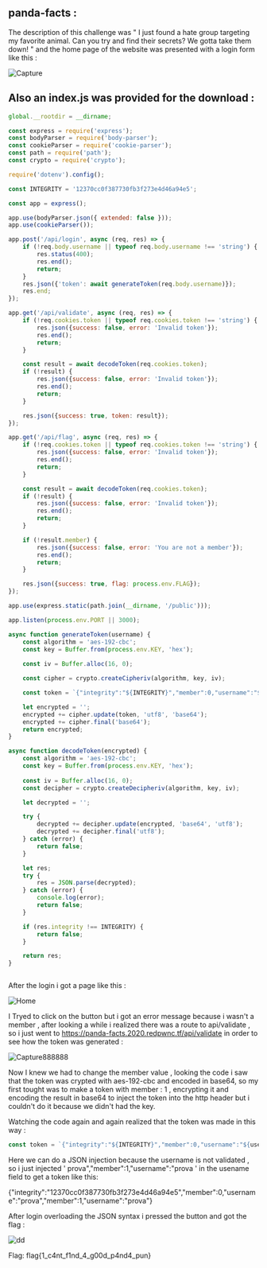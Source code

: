 ## panda-facts :

The description of this challenge was " I just found a hate group targeting my favorite animal. Can you try and find their secrets? We gotta take them down! " and the home page of the website was presented with a login form like this :

![Capture](https://user-images.githubusercontent.com/59454895/85876753-79a59300-b7d6-11ea-9bba-550b1ea16fd0.PNG)

## Also an index.js was provided for the download :

```javascript
global.__rootdir = __dirname;

const express = require('express');
const bodyParser = require('body-parser');
const cookieParser = require('cookie-parser');
const path = require('path');
const crypto = require('crypto');

require('dotenv').config();

const INTEGRITY = '12370cc0f387730fb3f273e4d46a94e5';

const app = express();

app.use(bodyParser.json({ extended: false }));
app.use(cookieParser());

app.post('/api/login', async (req, res) => {
    if (!req.body.username || typeof req.body.username !== 'string') {
        res.status(400);
        res.end();
        return;
    }
    res.json({'token': await generateToken(req.body.username)});
    res.end;
});

app.get('/api/validate', async (req, res) => {
    if (!req.cookies.token || typeof req.cookies.token !== 'string') {
        res.json({success: false, error: 'Invalid token'});
        res.end();
        return;
    }

    const result = await decodeToken(req.cookies.token);
    if (!result) {
        res.json({success: false, error: 'Invalid token'});
        res.end();
        return;
    }

    res.json({success: true, token: result});
});

app.get('/api/flag', async (req, res) => {
    if (!req.cookies.token || typeof req.cookies.token !== 'string') {
        res.json({success: false, error: 'Invalid token'});
        res.end();
        return;
    }

    const result = await decodeToken(req.cookies.token);
    if (!result) {
        res.json({success: false, error: 'Invalid token'});
        res.end();
        return;
    }

    if (!result.member) {
        res.json({success: false, error: 'You are not a member'});
        res.end();
        return;
    }

    res.json({success: true, flag: process.env.FLAG});
});

app.use(express.static(path.join(__dirname, '/public')));

app.listen(process.env.PORT || 3000);

async function generateToken(username) {
    const algorithm = 'aes-192-cbc'; 
    const key = Buffer.from(process.env.KEY, 'hex'); 
    
    const iv = Buffer.alloc(16, 0);

    const cipher = crypto.createCipheriv(algorithm, key, iv);

    const token = `{"integrity":"${INTEGRITY}","member":0,"username":"${username}"}`

    let encrypted = '';
    encrypted += cipher.update(token, 'utf8', 'base64');
    encrypted += cipher.final('base64');
    return encrypted;
}

async function decodeToken(encrypted) {
    const algorithm = 'aes-192-cbc'; 
    const key = Buffer.from(process.env.KEY, 'hex'); 
    
    const iv = Buffer.alloc(16, 0);
    const decipher = crypto.createDecipheriv(algorithm, key, iv);

    let decrypted = '';

    try {
        decrypted += decipher.update(encrypted, 'base64', 'utf8');
        decrypted += decipher.final('utf8');
    } catch (error) {
        return false;
    }

    let res;
    try {
        res = JSON.parse(decrypted);
    } catch (error) {
        console.log(error);
        return false;
    }

    if (res.integrity !== INTEGRITY) {
        return false;
    }

    return res;
}



```
After the login i got a page like this :

![Home](https://user-images.githubusercontent.com/59454895/85878713-72cc4f80-b7d9-11ea-9a45-15a1d9a41b40.PNG)

I Tryed to click on the button but i got an error message because i wasn't a member , after looking a while i realized there was a route to api/validate , so i just went to https://panda-facts.2020.redpwnc.tf/api/validate in order to see how the token was generated :

![Capture888888](https://user-images.githubusercontent.com/59454895/85879097-0dc52980-b7da-11ea-8a84-f5bf5b54fbd5.PNG)


Now I knew we had to change the member value , looking the code i saw that the token was crypted with aes-192-cbc and encoded in base64, so my first tought was to make a token with member : 1 , encrypting it and  encoding the result in base64 to inject the token into the http header but  i couldn't do it because we didn't had the key.

Watching the code again and again  realized that the token was made in this way :
```javascript  
const token = `{"integrity":"${INTEGRITY}","member":0,"username":"${username}"}` 
```
Here we can do a JSON injection because the username is not validated , so i just injected ' prova","member":1,"username":"prova ' in the usename field to get a token like this:

{"integrity":"12370cc0f387730fb3f273e4d46a94e5","member":0,"username":"prova","member":1,"username":"prova"}

After login overloading the JSON syntax i pressed the button and got the flag :

![dd](https://user-images.githubusercontent.com/59454895/85880771-e0c64600-b7dc-11ea-85be-31ed5ec0c1a9.PNG)

Flag: flag{1_c4nt_f1nd_4_g00d_p4nd4_pun}



